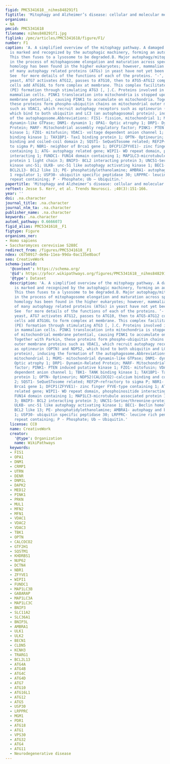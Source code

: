 ```yaml
---
figid: PMC5341618__nihms848291f1
figtitle: 'Mitophagy and Alzheimer’s disease: cellular and molecular mechanisms'
organisms:
- NA
pmcid: PMC5341618
filename: nihms848291f1.jpg
figlink: /pmc/articles/PMC5341618/figure/F1/
number: F1
caption: 'A. A simplified overview of the mitophagy pathway. A damaged mitochondrion
  is marked and recognized by the autophagic machinery, forming an autophagosome.
  This then fuses to a lysosome to be degraded.B. Major autophagy/mitophagy proteins
  in the process of mitophagosome elongation and maturation across species. Major
  homology has been found in the higher eukaryotes; however, mammalian orthologues
  of many autophagy related proteins (ATGs) in yeast have not yet been identified.
  See  for more details of the functions of each of the proteins. ‘-’, unknown.*In
  yeast, ATG7 activates ATG12, passes to ATG10, then to ATG5-ATG12 complex. Yeast
  cells add ATG16L to form complex at membrane. This complex facilitates ATG8-phosphatidylethanolamine
  (PE) formation through stimulating ATG3 [, ].C. Proteins involved in mitophagy in
  mammalian cells. PINK1 translocation into mitochondria is stopped upon loss of mitochondrial
  membrane potential, causing PINK1 to accumulate on mitochondria. Together with Parkin,
  these proteins form phospho-ubiquitin chains on mitochondrial outer membrane proteins
  such as VDAC1, which recruit autophagy receptors such as optineurin (OPTN) and NDP52,
  which bind to both ubiquitin and LC3 (an autophagosomal protein), inducing the formation
  of the autophagosome.Abbreviations: FIS1- fission, mitochondrial 1; MGM1- mitochondrial
  dynamin-like GTPase; DNM1- dynamin 1; OPA1- Optic atrophy 1; DRP1- Dynamin-Related
  Protein; MARF- Mitochondrial assembly regulatory factor; PINK1- PTEN induced putative
  kinase 1; FZO1- mitofusin; VDAC1- voltage dependent anion channel 1; TBK1- TANK
  binding kinase 1; TAX1BP1- Tax1 binding protein 1; OPTN- Optineurin; NDP52(CALCOCO2)-calcium
  binding and coiled-coil domain 2; SQST1- SeQueSTosome related; REF2P–refractory
  to sigma P; NBR1- neighbor of Brca1 gene 1; DFCP1(ZFYVE1)- zinc finger FYVE-type
  containing 1; ATG- autophagy related gene; WIPI1- WD repeat domain, phosphoinositide
  interacting 1; FUNDC1- FUN14 domain containing 1; MAP1LC3-microtubule associated
  protein 1 light chain 3; BNIP3- BCL2 interacting protein 3; UNC51-Serine/threonine-protein
  kinase unc-51; ULKB- unc-51 like autophagy activating kinase 1; BEC1- Beclin homolog;
  BCL2L13- BCL2 like 13; PE- phosphatidylethanolamine; AMBRA1- autophagy and beclin
  1 regulator 1; USP30- ubiquitin specific peptidase 30; LRPPRC- leucine rich pentatricopeptide
  repeat containing; P - Phosphate; Ub – Ubiquitin.'
papertitle: 'Mitophagy and Alzheimer’s disease: cellular and molecular mechanisms.'
reftext: Jesse S. Kerr, et al. Trends Neurosci. ;40(3):151-166.
year: ''
doi: .na.character
journal_title: .na.character
journal_nlm_ta: .na.character
publisher_name: .na.character
keywords: .na.character
automl_pathway: 0.6666073
figid_alias: PMC5341618__F1
figtype: Figure
organisms_ner:
- Homo sapiens
- Saccharomyces cerevisiae S288C
redirect_from: /figures/PMC5341618__F1
ndex: c6750917-de9a-11ea-99da-0ac135e8bacf
seo: CreativeWork
schema-jsonld:
  '@context': https://schema.org/
  '@id': https://pfocr.wikipathways.org/figures/PMC5341618__nihms848291f1.html
  '@type': Dataset
  description: 'A. A simplified overview of the mitophagy pathway. A damaged mitochondrion
    is marked and recognized by the autophagic machinery, forming an autophagosome.
    This then fuses to a lysosome to be degraded.B. Major autophagy/mitophagy proteins
    in the process of mitophagosome elongation and maturation across species. Major
    homology has been found in the higher eukaryotes; however, mammalian orthologues
    of many autophagy related proteins (ATGs) in yeast have not yet been identified.
    See  for more details of the functions of each of the proteins. ‘-’, unknown.*In
    yeast, ATG7 activates ATG12, passes to ATG10, then to ATG5-ATG12 complex. Yeast
    cells add ATG16L to form complex at membrane. This complex facilitates ATG8-phosphatidylethanolamine
    (PE) formation through stimulating ATG3 [, ].C. Proteins involved in mitophagy
    in mammalian cells. PINK1 translocation into mitochondria is stopped upon loss
    of mitochondrial membrane potential, causing PINK1 to accumulate on mitochondria.
    Together with Parkin, these proteins form phospho-ubiquitin chains on mitochondrial
    outer membrane proteins such as VDAC1, which recruit autophagy receptors such
    as optineurin (OPTN) and NDP52, which bind to both ubiquitin and LC3 (an autophagosomal
    protein), inducing the formation of the autophagosome.Abbreviations: FIS1- fission,
    mitochondrial 1; MGM1- mitochondrial dynamin-like GTPase; DNM1- dynamin 1; OPA1-
    Optic atrophy 1; DRP1- Dynamin-Related Protein; MARF- Mitochondrial assembly regulatory
    factor; PINK1- PTEN induced putative kinase 1; FZO1- mitofusin; VDAC1- voltage
    dependent anion channel 1; TBK1- TANK binding kinase 1; TAX1BP1- Tax1 binding
    protein 1; OPTN- Optineurin; NDP52(CALCOCO2)-calcium binding and coiled-coil domain
    2; SQST1- SeQueSTosome related; REF2P–refractory to sigma P; NBR1- neighbor of
    Brca1 gene 1; DFCP1(ZFYVE1)- zinc finger FYVE-type containing 1; ATG- autophagy
    related gene; WIPI1- WD repeat domain, phosphoinositide interacting 1; FUNDC1-
    FUN14 domain containing 1; MAP1LC3-microtubule associated protein 1 light chain
    3; BNIP3- BCL2 interacting protein 3; UNC51-Serine/threonine-protein kinase unc-51;
    ULKB- unc-51 like autophagy activating kinase 1; BEC1- Beclin homolog; BCL2L13-
    BCL2 like 13; PE- phosphatidylethanolamine; AMBRA1- autophagy and beclin 1 regulator
    1; USP30- ubiquitin specific peptidase 30; LRPPRC- leucine rich pentatricopeptide
    repeat containing; P - Phosphate; Ub – Ubiquitin.'
  license: CC0
  name: CreativeWork
  creator:
    '@type': Organization
    name: WikiPathways
  keywords:
  - FIS1
  - OPA1
  - DNM1
  - CRMP1
  - UTRN
  - DENR
  - DNM1L
  - DAPK2
  - MED12
  - PINK1
  - PRKN
  - MUL1
  - MFN2
  - MFN1
  - VDAC1
  - VDAC2
  - VDAC3
  - TBK1
  - OPTN
  - CALCOCO2
  - GTF2H1
  - SQSTM1
  - KHDRBS1
  - NUP62
  - DCTN4
  - NBR1
  - ZFYVE1
  - WIPI1
  - FUNDC1
  - MAP1LC3B
  - GABARAP
  - MAP1LC3A
  - MAP1LC3C
  - BNIP3
  - SLC11A2
  - SLC36A1
  - BNIP3L
  - AMBRA1
  - ULK1
  - ULK2
  - BECN1
  - CLDN5
  - KCNH3
  - TRARG1
  - BCL2L13
  - ATG4A
  - ATG4B
  - ATG4C
  - ATG4D
  - ATG7
  - ATG10
  - ATG16L1
  - ATG12
  - ATG5
  - USP30
  - LRPPRC
  - MGM1
  - PDR1
  - ATG18
  - ATG1
  - VPS30
  - ATG32
  - ATG4
  - ATG11
  - Neurodegenerative disease
---
```

